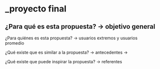 # _proyecto final

¿Para qué es esta propuesta? → objetivo general
--------

¿Para quiénes es esta propuesta? → usuarios extremos y usuarios promedio


¿Qué existe que es similar a la propuesta? → antecedentes →


¿Qué existe que puede inspirar la propuesta? → referentes 

